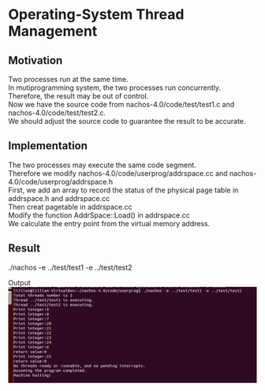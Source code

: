 # Operating-System Thread Management 
## Motivation 
Two processes run at the same time.  
In mutiprogramming system, the two processes run concurrently.  
Therefore, the result may be out of control.  
Now we have the source code from nachos-4.0/code/test/test1.c and nachos-4.0/code/test/test2.c.  
We should adjust the source code to guarantee the result to be accurate.  
## Implementation 
The two processes may execute the same code segment.  
Therefore we modify nachos-4.0/code/userprog/addrspace.cc and nachos-4.0/code/userprog/addrspace.h  
First, we add an array to record the status of the physical page table in addrspace.h and addrspace.cc  
Then creat pagetable in addrspace.cc  
Modify the function AddrSpace::Load() in addrspace.cc  
We calculate the entry point from the virtual memory address.  
## Result 
./nachos -e ../test/test1 -e ../test/test2  
  
Output  
![image](https://github.com/lillianone02/Operating-System/blob/1b6856ea00fc5e7c3633d1ac13986b3200023ad0/OS%20Project1/MutiThread.png)  
